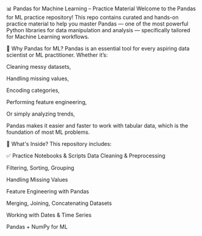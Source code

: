 📊 Pandas for Machine Learning – Practice Material
Welcome to the Pandas for ML practice repository!
This repo contains curated and hands-on practice material to help you master Pandas — one of the most powerful Python libraries for data manipulation and analysis — specifically tailored for Machine Learning workflows.

🧠 Why Pandas for ML?
Pandas is an essential tool for every aspiring data scientist or ML practitioner. Whether it’s:

Cleaning messy datasets,

Handling missing values,

Encoding categories,

Performing feature engineering,

Or simply analyzing trends,

Pandas makes it easier and faster to work with tabular data, which is the foundation of most ML problems.

📁 What's Inside?
This repository includes:

✅ Practice Notebooks & Scripts
Data Cleaning & Preprocessing

Filtering, Sorting, Grouping

Handling Missing Values

Feature Engineering with Pandas

Merging, Joining, Concatenating Datasets

Working with Dates & Time Series

Pandas + NumPy for ML

